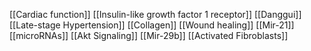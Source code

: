 [[Cardiac function]]
[[Insulin-like growth factor 1 receptor]]
[[Danggui]]
[[Late-stage Hypertension]]
[[Collagen]]
[[Wound healing]]
[[Mir-21]]
[[microRNAs]]
[[Akt Signaling]]
[[Mir-29b]]
[[Activated Fibroblasts]]
